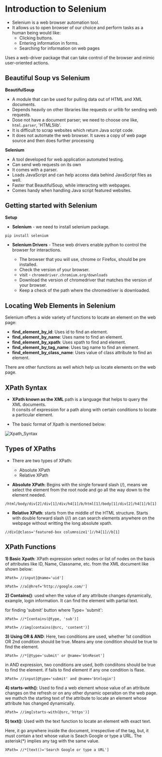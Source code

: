 # **Introduction to Selenium**

- Selenium is a web browser automation tool.
- It allows us to open browser of our choice and perform tasks as a human being would like:
    - Clicking buttons.
    - Entering information in forms.
    - Searching for information on web pages

Uses a web-driver package that can take control of the browser and mimic user-oriented actions.

## **Beautiful Soup vs Selenium**

**BeautifulSoup**

- A module that can be used for pulling data out of HTML and XML documents.
- Depends heavily on other libraries like requests or urllib for sending web requests.
- Dose not have a document parser; we need to choose one like, `html.parser`, 'HTML5lib'.
- It is difficult to scrap websites which return Java script code.
- It does not automate the web browser. It saves a copy of web page source and then does further processing

**Selenium**

- A tool developed for web application automated testing.
- Can send web requests on its own
- It comes with a parser.
- Loads JavaScript and can help access data behind JavaScript files as well.
- Faster that BeautifulSoup, while interacting with webpages.
- Comes handy when handling Java script featured websites.


## **Getting started with Selenium**

**Setup**

- **Selenium** - we need to install selenium package.

```python
pip install selenium
```

- **Selenium Drivers** - These web drivers enable python to control the browser for interactions.

    - The browser that you will use, chrome or Firefox, should be pre installed.
    - Check the version of your browser.
    - visit - `chromedriver.chromium.org/downloads`
    - Download the version of chromedriver that matches the version of your browser.
    - Keep a check of the path where the chromedriver is downloaded.

## **Locating Web Elements in Selenium**

Selenium offers a wide variety of functions to locate an element on the web page:

- **find_element_by_id**: Uses id to find an element.
- **find_element_by_name**: Uses name to find an element.
- **find_element_by_xpath**: Uses xpath to find and element.
- **find_element_by_tag_name**: Uses tag name to find an element.
- **find_element_by_class_name**: Uses value of class attribute to find an element.

There are other functions as well which help us locate elements on the web page.


## **XPath Syntax**

- **XPath known as the XML** path is a language that helps to query the XML documents. <br>
It consits of expression for a path along with certain conditions to locate a particular element.

- The basic format of Xpath is mentioned below:

![Xpath_Syntax](Images\Xpath_Syntax.png)

## **Types of XPaths**

- There are two types of XPath:
    - Absolute XPath
    - Relative XPath

- **Absolute XPath**: Begins with the single forward slash (/), means we select the element from the root node and go all the way down to the element needed.

```
/html/body/div[2]/div[1]/div/h4[1]/b/html[1]/body[1]/div[2]/h4[1]/b[1]
```

- **Relative XPath**: starts from the middle of the HTML structure. Starts with double forward slash (//) an can search elements anywhere on the webpage without writting the long absolute xpath.

```
//div[@class='featured-box columnsize1']//h4[1]//b[1]
```

## **XPath Functions**

**1) Basic Xpath**: XPath expression select nodes or list of nodes on the basis of attributes like ID, Name, Classname, etc. from the XML document like shown below:

```
XPath= //input[@name='uid']

XPath= //a[@href='http://google.com/']
```

**2) Contains()**: used when the value of any attribute changes dynamically, example, login information. It can find the element with partial text.

for finding 'submit' button where Type= 'submit':

```
XPath= //*[contains(@type, 'sub')]

XPath= //img[contains(@src, 'content')]
```

**3) Using OR & AND**: Here, two conditions are used, whether 1st condition OR 2nd condition should be true. Means any one condition should be true to find the element.

```
XPath= //*[@type='submit' or @name='btnReset']
```

in AND expression, two conditions are used, both condiitons should be true to find the element.
if fails to find element if any one condition is flase.

```
XPath= //input[@type='submit' and @name='btnlogin']
```

**4) starts-with()**: Used to find a web element whose value of an attribute changes on the refresh or on any other dynamic operaiton on the web page.
we mathch the starting text of the attribute to locate an element whose attribute has changed dynamically.

```
XPath= //img[starts-with(@src,'https')]
```

**5) text()**: Used with the text function to locate an element with exact text.

Here, it go anywhere inside the document, irrespective of the tag, but, it must contain a text whose value is Seach Google or type a URL. The asterisk(*) implies any tag with the same
value.

```
XPath= //*[text()='Search Google or type a URL']
```

